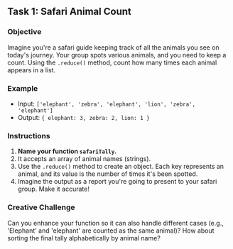 ## Task 1: Safari Animal Count

### Objective
Imagine you're a safari guide keeping track of all the animals you see on today's journey. Your group spots various animals, and you need to keep a count. Using the `.reduce()` method, count how many times each animal appears in a list.

### Example
- Input: `['elephant', 'zebra', 'elephant', 'lion', 'zebra', 'elephant']`
- Output: `{ elephant: 3, zebra: 2, lion: 1 }`

### Instructions
1. **Name your function `safariTally`.**
2. It accepts an array of animal names (strings).
3. Use the `.reduce()` method to create an object. Each key represents an animal, and its value is the number of times it's been spotted.
4. Imagine the output as a report you're going to present to your safari group. Make it accurate!

### Creative Challenge
Can you enhance your function so it can also handle different cases (e.g., 'Elephant' and 'elephant' are counted as the same animal)? How about sorting the final tally alphabetically by animal name?
